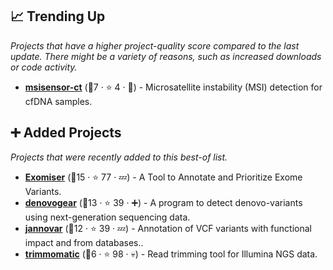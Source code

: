 ## 📈 Trending Up

_Projects that have a higher project-quality score compared to the last update. There might be a variety of reasons, such as increased downloads or code activity._

- <b><a href="https://github.com/niu-lab/msisensor-ct">msisensor-ct</a></b> (🥉7 ·  ⭐ 4 · 🐣) - Microsatellite instability (MSI) detection for cfDNA samples.

## ➕ Added Projects

_Projects that were recently added to this best-of list._

- <b><a href="https://github.com/exomiser/Exomiser">Exomiser</a></b> (🥈15 ·  ⭐ 77 · 💤) - A Tool to Annotate and Prioritize Exome Variants.
- <b><a href="https://github.com/ultimatesource/denovogear">denovogear</a></b> (🥉13 ·  ⭐ 39 · ➕) - A program to detect denovo-variants using next-generation sequencing data.
- <b><a href="https://github.com/charite/jannovar">jannovar</a></b> (🥈12 ·  ⭐ 39 · 💤) - Annotation of VCF variants with functional impact and from databases..
- <b><a href="https://github.com/timflutre/trimmomatic">trimmomatic</a></b> (🥉6 ·  ⭐ 98 · 💀) - Read trimming tool for Illumina NGS data.

